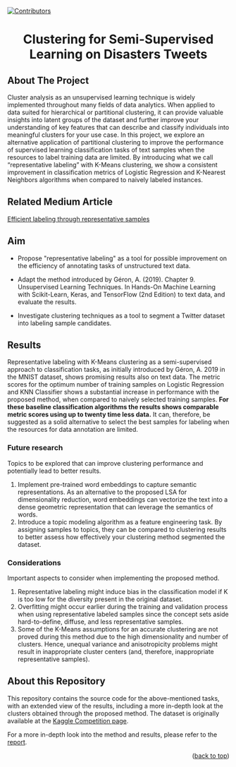 <div id="top"></div>

[![Contributors][contributors-shield]][contributors-url]

<div align="center">
  <h1 align="center">Clustering for Semi-Supervised Learning on Disasters Tweets</h1>
</div>

<!-- ABOUT THE PROJECT -->
## About The Project

Cluster analysis as an unsupervised learning technique is widely implemented throughout many fields of data analytics. When applied to data suited for hierarchical or partitional clustering, it can provide valuable insights into latent groups of the dataset and further improve your understanding of key features that can describe and classify individuals into meaningful clusters for your use case. In this project, we explore an alternative application of partitional clustering to improve the performance of supervised learning classification tasks of text samples when the resources to label training data are limited. By introducing what we call “representative labeling” with K-Means clustering, we show a consistent improvement in classification metrics of Logistic Regression and K-Nearest Neighbors algorithms when compared to naively labeled instances.

## Related Medium Article

[Efficient labeling through representative samples](https://medium.com/@erich.hs/efficient-labeling-through-representative-samples-8e9b8674566c)

## Aim

- Propose "representative labeling" as a tool for possible improvement on the efficiency of annotating tasks of unstructured text data.

- Adapt the method introduced by Géron, A. (2019). Chapter 9. Unsupervised Learning Techniques. In Hands-On Machine Learning with Scikit-Learn, Keras, and TensorFlow (2nd Edition) to text data, and evaluate the results.

- Investigate clustering techniques as a tool to segment a Twitter dataset into labeling sample candidates.

## Results

Representative labeling with K-Means clustering as a semi-supervised approach to classification tasks, as initially introduced by Géron, A. 2019 in the MNIST dataset, shows promising results also on text data. The metric scores for the optimum number of training samples on Logistic Regression and KNN Classifier shows a substantial increase in performance with the proposed method, when compared to naively selected training samples. **For these baseline classification algorithms the results shows comparable metric scores using up to twenty time less data.** It can, therefore, be suggested as a solid alternative to select the best samples for labeling when the resources for data annotation are limited.

### Future research

Topics to be explored that can improve clustering performance and potentially lead to better results.
1. Implement pre-trained word embeddings to capture semantic representations. As an alternative to the proposed LSA for dimensionality reduction, word embeddings can vectorize the text into a dense geometric representation that can leverage the semantics of words.
2. Introduce a topic modeling algorithm as a feature engineering task. By assigning samples to topics, they can be compared to clustering results to better assess how effectively your clustering method segmented the dataset.

### Considerations

Important aspects to consider when implementing the proposed method.
1. Representative labeling might induce bias in the classification model if K is too low for the diversity present in the original dataset.
2. Overfitting might occur earlier during the training and validation process when using representative labeled samples since the concept sets aside hard-to-define, diffuse, and less representative samples.
3. Some of the K-Means assumptions for an accurate clustering are not proved during this method due to the high dimensionality and number of clusters. Hence, unequal variance and anisotropicity problems might result in inappropriate cluster centers (and, therefore, inappropriate representative samples).

## About this Repository

This repository contains the source code for the above-mentioned tasks, with an extended view of the results, including a more in-depth look at the clusters obtained through the proposed method. The dataset is originally available at the [Kaggle Competition page](https://www.kaggle.com/c/nlp-getting-started/overview).

For a more in-depth look into the method and results, please refer to the [report](https://github.com/erich-hs/Tweets-Semi-Supervised/blob/master/report/Tweets_Semi_Supervised_Report.pdf).

<p align="right">(<a href="#top">back to top</a>)</p>

<!-- MARKDOWN LINKS & IMAGES -->
<!-- https://www.markdownguide.org/basic-syntax/#reference-style-links -->
[contributors-shield]: https://img.shields.io/github/contributors/erich-hs/Elderly-Wellbeing.svg?style=for-the-badge
[contributors-url]: https://github.com/erich-hs/Elderly-Wellbeing/graphs/contributors
